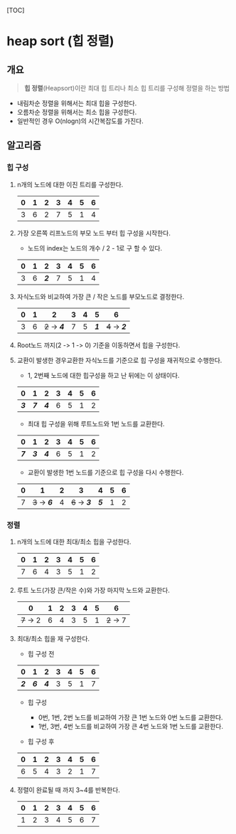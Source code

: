 [TOC]

# heap sort (힙 정렬)

## 개요

> **힙 정렬**(Heapsort)이란 최대  힙 트리나 최소 힙 트리를 구성해 정렬을 하는 방법

- 내림차순 정렬을 위해서는 최대 힙을 구성한다.
- 오름차순 정렬을 위해서는 최소 힙을 구성한다.
- 일반적인 경우 O(nlogn)의 시간복잡도를 가진다.

## 알고리즘

### 힙 구성

1. n개의 노드에 대한 이진 트리를 구성한다. 

   | 0    | 1    | 2    | 3    | 4    | 5    | 6    |
   | ---- | ---- | ---- | ---- | ---- | ---- | ---- |
   | 3    | 6    | 2    | 7    | 5    | 1    | 4    |

2. 가장 오른쪽 리프노드의 부모 노드 부터 힙 구성을 시작한다. 

   - 노드의 index는 노드의 개수 / 2 - 1로 구 할 수 있다.

   | 0    | 1    | 2       | 3    | 4    | 5    | 6    |
   | ---- | ---- | ------- | ---- | ---- | ---- | ---- |
   | 3    | 6    | _**2**_ | 7    | 5    | 1    | 4    |

3. 자식노드와 비교하여 가장 큰 / 작은 노드를 부모노드로 결정한다.

   | 0    | 1    | 2                 | 3    | 4    | 5       | 6                |
   | ---- | ---- | ----------------- | ---- | ---- | ------- | ---------------- |
   | 3    | 6    | ~~2~~  -> _**4**_ | 7    | 5    | _**1**_ | ~~4~~ -> _**2**_ |

4. Root노드 까지(2 -> 1 -> 0) 기준을 이동하면서 힙을 구성한다. 

5. 교환이 발생한 경우교환한 자식노드를 기준으로 힙 구성을 재귀적으로 수행한다.

   - 1, 2번째 노드에 대한 힙구성을 하고 난 뒤에는 이 상태이다.

   | 0       | 1       | 2       | 3    | 4    | 5    | 6    |
   | ------- | ------- | ------- | ---- | ---- | ---- | ---- |
   | _**3**_ | _**7**_ | _**4**_ | 6    | 5    | 1    | 2    |

   - 최대 힙 구성을 위해 루트노드와 1번 노드를 교환한다.

   | 0       | 1       | 2       | 3    | 4    | 5    | 6    |
   | ------- | ------- | ------- | ---- | ---- | ---- | ---- |
   | _**7**_ | _**3**_ | _**4**_ | 6    | 5    | 1    | 2    |

   - 교환이 발생한 1번 노드를 기준으로 힙 구성을 다시 수행한다.

   | 0    | 1                | 2    | 3                | 4       | 5    | 6    |
   | ---- | ---------------- | ---- | ---------------- | ------- | ---- | ---- |
   | 7    | ~~3~~ -> _**6**_ | 4    | ~~6~~ -> _**3**_ | _**5**_ | 1    | 2    |


### 정렬

1. n개의 노드에 대한 최대/최소 힙을 구성한다.

   | 0    | 1    | 2    | 3    | 4    | 5    | 6    |
   | ---- | ---- | ---- | ---- | ---- | ---- | ---- |
   | 7    | 6    | 4    | 3    | 5    | 1    | 2    |

2. 루트 노드(가장 큰/작은 수)와 가장 마지막 노드와 교환한다.

   | 0          | 1    | 2    | 3    | 4    | 5    | 6          |
   | ---------- | ---- | ---- | ---- | ---- | ---- | ---------- |
   | ~~7~~ -> 2 | 6    | 4    | 3    | 5    | 1    | ~~2~~ -> 7 |

3. 최대/최소 힙을 재 구성한다.

   - 힙 구성 전
   
   | 0       | 1       | 2       | 3    | 4    | 5    | 6    |
   | ------- | ------- | ------- | ---- | ---- | ---- | ---- |
   | _**2**_ | _**6**_ | _**4**_ | 3    | 5    | 1    | 7    |

   - 힙 구성
     - 0번, 1번, 2번 노드를 비교하여 가장 큰 1번 노드와 0번 노드를 교환한다.
     - 1번, 3번, 4번 노드를 비교하여 가장 큰 4번 노드와 1번 노드를 교환한다.
	 
   - 힙 구성 후

   | 0    | 1    | 2    | 3    | 4    | 5    | 6    |
   | ---- | ---- | ---- | ---- | ---- | ---- | ---- |
   | 6    | 5    | 4    | 3    | 2    | 1    | 7    |

4. 정렬이 완료될 때 까지 3~4를 반복한다.

   | 0    | 1    | 2    | 3    | 4    | 5    | 6    |
   | ---- | ---- | ---- | ---- | ---- | ---- | ---- |
   | 1    | 2    | 3    | 4    | 5    | 6    | 7    |

